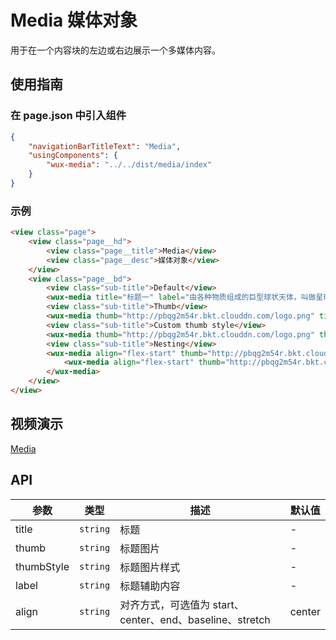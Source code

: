 # Media 媒体对象

用于在一个内容块的左边或右边展示一个多媒体内容。

## 使用指南

### 在 page.json 中引入组件

```json
{
    "navigationBarTitleText": "Media",
    "usingComponents": {
        "wux-media": "../../dist/media/index"
    }
}
```

### 示例

```html
<view class="page">
    <view class="page__hd">
        <view class="page__title">Media</view>
        <view class="page__desc">媒体对象</view>
    </view>
    <view class="page__bd">
        <view class="sub-title">Default</view>
        <wux-media title="标题一" label="由各种物质组成的巨型球状天体，叫做星球。星球有一定的形状，有自己的运行轨道。"></wux-media>
        <view class="sub-title">Thumb</view>
        <wux-media thumb="http://pbqg2m54r.bkt.clouddn.com/logo.png" title="标题一" label="由各种物质组成的巨型球状天体，叫做星球。星球有一定的形状，有自己的运行轨道。"></wux-media>
        <view class="sub-title">Custom thumb style</view>
        <wux-media thumb="http://pbqg2m54r.bkt.clouddn.com/logo.png" thumb-style="border-radius: 50%" title="标题一" label="由各种物质组成的巨型球状天体，叫做星球。星球有一定的形状，有自己的运行轨道。"></wux-media>
        <view class="sub-title">Nesting</view>
        <wux-media align="flex-start" thumb="http://pbqg2m54r.bkt.clouddn.com/logo.png" title="标题一" label="由各种物质组成的巨型球状天体，叫做星球。星球有一定的形状，有自己的运行轨道。">
            <wux-media align="flex-start" thumb="http://pbqg2m54r.bkt.clouddn.com/logo.png" title="标题一" label="由各种物质组成的巨型球状天体，叫做星球。星球有一定的形状，有自己的运行轨道。"></wux-media>
        </wux-media>
    </view>
</view>
```

## 视频演示

[Media](./_media/media.mp4 ':include :type=iframe width=375px height=667px')

## API

| 参数 | 类型 | 描述 | 默认值 |
| --- | --- | --- | --- |
| title | <code>string</code> | 标题 | - |
| thumb | <code>string</code> | 标题图片 | - |
| thumbStyle | <code>string</code> | 标题图片样式 | - |
| label | <code>string</code> | 标题辅助内容 | - |
| align | <code>string</code> | 对齐方式，可选值为 start、center、end、baseline、stretch | center |